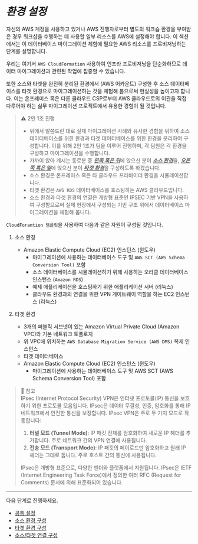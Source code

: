 # ***환경 설정***

자신의 AWS 계정을 사용하고 있거나 AWS 진행자로부터 별도의 워크숍 환경을 부여받은 경우 워크샵을 수행하는 데 사용할 일부 리소스를 AWS에 설정해야 합니다. 이 섹션에서는 이 데이터베이스 마이그레이션 체험에 필요한 AWS 리소스를 프로비저닝하는 단계를 설명합니다.

우리는 여기서  ```AWS CloudFormation``` 사용하여 인프라 프로비저닝을 단순화하므로 데이터 마이그레이션과 관련된 작업에 집중할 수 있습니다.

또한 소스와 타겟을 완전히 분리된 환경에서 (AWS 어카운트) 구성한 후 소스 데이터베이스를 타겟 환경으로 마이그레이션하는 것을 체험해 봄으로써 현실성을 높이고자 합니다. 이는 온프레미스 혹은 다른 클라우드 CSP로부터 AWS 클라우드로의 이관을 직접 다루어야 하는 싦무 마이그레이션 프로젝트에서 유용한 경험이 될 것입니다.

> ⚠️ 2인 1조 진행<br>
> - 위에서 말씀드린 대로 실제 마이그레이션 사례와 유사한 경험을 위하여 소스 데이터베이스를 위한 환경과 타겟 데이터베이스를 위한 환경을 분리하여 구성합니다. 이를 위해 2인 1조가 팀을 이루어 진행하며, 각 팀원은 각 환경을 구성하고 마이그레이션을 수행합니다.
> - 가까이 앉아 계시는 동료분 중 <u>***왼쪽 혹은 뒤***</u>에 앉으신 분이 <u>***소스 환경***</u>을, <u>***오른쪽 혹은 앞***</u>에 앉으신 분이 <u>***타겟 환경***</u>을 구성하도록 하겠습니다.
> - 소스 환경은 온프레미스 혹은 타 클라우드 프라바이더 환경을 시뮬레이션합니다.
> - 타겟 환경은 ```AWS RDS``` 데이터베이스를 호스팅하는 AWS 클라우드입니다.
> - 소스 환경과 타겟 환경의 연결은 개방형 표준인 IPSEC 기반 VPN을 사용하여 구성함으로써 실제 현장에서 구성되는 기반 구조 위에서 데이터베이스 마이그레이션을 체험해 봅니다.

```CloudForamtion 템플릿```을 사용하여 다음과 같은 자원이 구성될 것입니다.

1. 소스 환경
   - Amazon Elastic Compute Cloud (EC2) 인스턴스 (윈도우)
     - 마이그레이션에 사용하는 데이터베이스 도구 및 `AWS SCT (AWS Schema Conversion Tool)` 포함 
     - 소스 데이터베이스를 시뮬레이션하기 위해 사용하는 오라클 데이터베이스 인스턴스 (```Amazon RDS```)
     - 예제 애플리케이션을 호스팅하기 위한 애플리케이션 서버 (리눅스)
     - 클라우드 환경과의 연결을 위한 VPN 게이트웨이 역할을 하는 EC2 인스턴스 (리눅스)

2. 타겟 환경
   - 3개의 퍼블릭 서브넷이 있는 Amazon Virtual Private Cloud (Amazon VPC)와 기본 네트워크 토폴로지
   - 위 VPC에 위치하는 ```AWS Database Migration Service (AWS DMS)``` 복제 인스턴스
   - 타겟 데이터베이스
   - Amazon Elastic Compute Cloud (EC2) 인스턴스 (윈도우)
     - 마이그레이션에 사용하는 데이터베이스 도구 및 AWS SCT (AWS Schema Conversion Tool) 포함


> 📕 참고<br>
> IPsec (Internet Protocol Security) VPN은 인터넷 프로토콜(IP) 통신을 보호하기 위한 프로토콜 모음입니다. IPsec은 데이터 무결성, 인증, 암호화를 통해 IP 네트워크에서 안전한 통신을 보장합니다. IPsec VPN은 주로 두 가지 모드로 작동합니다:
> 1. **터널 모드 (Tunnel Mode)**: IP 패킷 전체를 암호화하여 새로운 IP 헤더를 추가합니다. 주로 네트워크 간의 VPN 연결에 사용됩니다.
> 2. **전송 모드 (Transport Mode)**: IP 패킷의 페이로드만 암호화하고 원래 IP 헤더는 그대로 둡니다. 주로 호스트 간의 통신에 사용됩니다.
> 
> IPsec은 개방형 표준으로, 다양한 벤더와 플랫폼에서 지원됩니다. IPsec은 IETF (Internet Engineering Task Force)에서 정의한 여러 RFC (Request for Comments) 문서에 의해 표준화되어 있습니다.

---

다음 단계로 진행하세요.

- [공통 설정](./Setup-Common-Configuration.md)
- [소스 환경 구성](./Setup-Source-Environment.md)
- [타겟 환경 구성](./Setup-Target-Environment.md)
- [소스/타겟 연결 구성](./Setup-Source-Target-Connectivity.md)

